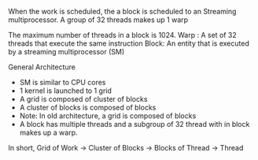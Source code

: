 
When the work is scheduled, the a block is scheduled to an Streaming multiprocessor. 
A group of 32 threads makes up 1 warp


The maximum number of threads in a block is 1024.
Warp : A set of 32 threads that execute the same instruction
Block: An entity that is executed by a streaming multiprocessor (SM)


General Architecture

- SM is similar to CPU cores
- 1 kernel is launched to 1 grid
- A grid is composed of cluster of blocks 
- A cluster of blocks is composed of blocks
- Note: In old architecture, a grid is composed of blocks
- A block has multiple threads and a subgroup of 32 thread with in block makes up a warp.

In short,
Grid of Work -> Cluster of Blocks -> Blocks of Thread -> Thread
